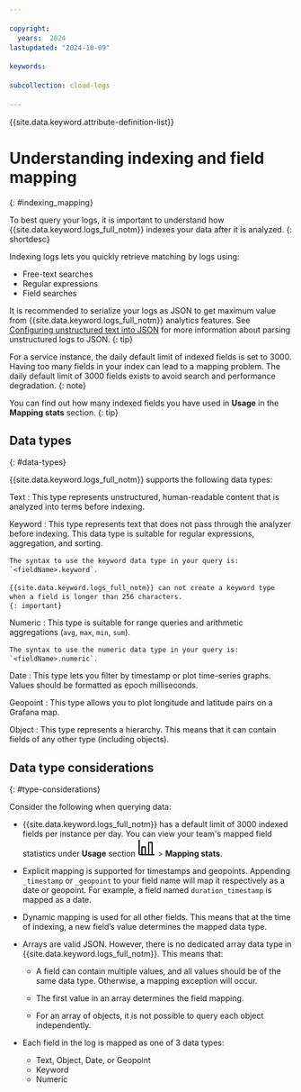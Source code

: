```yaml
---

copyright:
  years:  2024
lastupdated: "2024-10-09"

keywords:

subcollection: cloud-logs

---
```


{{site.data.keyword.attribute-definition-list}}


# Understanding indexing and field mapping
{: #indexing_mapping}

To best query your logs, it is important to understand how {{site.data.keyword.logs_full_notm}} indexes your data after it is analyzed.
{: shortdesc}

Indexing logs lets you quickly retrieve matching by logs using:

* Free-text searches
* Regular expressions
* Field searches

It is recommended to serialize your logs as JSON to get maximum value from {{site.data.keyword.logs_full_notm}} analytics features. See [Configuring unstructured text into JSON](/docs/cloud-logs?topic=cloud-logs-parse-rule&interface=ui) for more information about parsing unstructured logs to JSON.
{: tip}

For a service instance, the daily default limit of indexed fields is set to 3000. Having too many fields in your index can lead to a mapping problem. The daily default limit of 3000 fields exists to avoid search and performance degradation.
{: note}

You can find out how many indexed fields you have used in **Usage** in the **Mapping stats** section.
{: tip}

## Data types
{: #data-types}

{{site.data.keyword.logs_full_notm}} supports the following data types:

Text
:   This type represents unstructured, human-readable content that is analyzed into terms before indexing.

Keyword
:   This type represents text that does not pass through the analyzer before indexing. This data type is suitable for regular expressions, aggregation, and sorting.

    The syntax to use the keyword data type in your query is: `<fieldName>.keyword`.

    {{site.data.keyword.logs_full_notm}} can not create a keyword type when a field is longer than 256 characters.
    {: important}

Numeric
:   This type is suitable for range queries and arithmetic aggregations (`avg`, `max`, `min`, `sum`).

    The syntax to use the numeric data type in your query is: `<fieldName>.numeric`.

Date
:   This type lets you filter by timestamp or plot time-series graphs. Values should be formatted as epoch milliseconds.

Geopoint
:   This type allows you to plot longitude and latitude pairs on a Grafana map.

Object
:   This type represents a hierarchy. This means that it can contain fields of any other type (including objects).

## Data type considerations
{: #type-considerations}

Consider the following when querying data:

* {{site.data.keyword.logs_full_notm}} has a default limit of 3000 indexed fields per instance per day. You can view your team's mapped field statistics under **Usage** section ![Usage icon](/icons/usage.svg "Usage") > **Mapping stats**.

* Explicit mapping is supported for timestamps and geopoints. Appending `_timestamp` or `_geopoint` to your field name will map it respectively as a date or geopoint. For example, a field named `duration_timestamp` is mapped as a date.

* Dynamic mapping is used for all other fields. This means that at the time of indexing, a new field’s value determines the mapped data type.

* Arrays are valid JSON. However, there is no dedicated array data type in {{site.data.keyword.logs_full_notm}}. This means that:

   * A field can contain multiple values, and all values should be of the same data type. Otherwise, a mapping exception will occur.

   * The first value in an array determines the field mapping.

   * For an array of objects, it is not possible to query each object independently.

*  Each field in the log is mapped as one of 3 data types:

   * Text, Object, Date, or Geopoint
   * Keyword
   * Numeric
